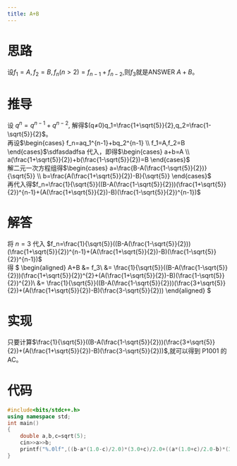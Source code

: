 ```yaml
---
title: A+B
---
```


# 思路
设$f_1=A,f_2=B,f_n(n>2)=f_{n-1}+f_{n-2},$则$f_3$就是ANSWER $A+B$。
# 推导
设 $q^n=q^{n-1}+q^{n-2},$ 解得$(q≠0)q_1=\frac{1+\sqrt{5}}{2},q_2=\frac{1-\sqrt{5}}{2}$。\
再设$\begin{cases}
  f_n=aq_1^{n-1}+bq_2^{n-1} \\
  f_1=A,f_2=B
\end{cases}$\sdfasdadfsa
代入，即得$\begin{cases}
  a+b=A \\
  a(\frac{1+\sqrt{5}}{2})+b(\frac{1-\sqrt{5}}{2})=B
\end{cases}$\
解二元一次方程组得$\begin{cases}
  a=\frac{B-A(\frac{1-\sqrt{5}}{2})}{\sqrt{5}} \\
  b=\frac{A(\frac{1+\sqrt{5}}{2})-B}{\sqrt{5}}
\end{cases}$\
再代入得$f_n=\frac{1}{\sqrt{5}}((B-A(\frac{1-\sqrt{5}}{2}))(\frac{1+\sqrt{5}}{2})^{n-1}+(A(\frac{1+\sqrt{5}}{2})-B)(\frac{1-\sqrt{5}}{2})^{n-1})$
# 解答
将 $n=3$ 代入 $f_n=\frac{1}{\sqrt{5}}((B-A(\frac{1-\sqrt{5}}{2}))(\frac{1+\sqrt{5}}{2})^{n-1}+(A(\frac{1+\sqrt{5}}{2})-B)(\frac{1-\sqrt{5}}{2})^{n-1})$\
得
$
\begin{aligned}
A+B &= f_3\\
	&= \frac{1}{\sqrt{5}}((B-A(\frac{1-\sqrt{5}}{2}))(\frac{1+\sqrt{5}}{2})^{2}+(A(\frac{1+\sqrt{5}}{2})-B)(\frac{1-\sqrt{5}}{2})^{2})\\
    &= \frac{1}{\sqrt{5}}((B-A(\frac{1-\sqrt{5}}{2}))(\frac{3+\sqrt{5}}{2})+(A(\frac{1+\sqrt{5}}{2})-B)(\frac{3-\sqrt{5}}{2}))
\end{aligned}
$
# 实现
只要计算$\frac{1}{\sqrt{5}}((B-A(\frac{1-\sqrt{5}}{2}))(\frac{3+\sqrt{5}}{2})+(A(\frac{1+\sqrt{5}}{2})-B)(\frac{3-\sqrt{5}}{2}))$,就可以得到 P1001 的AC。

# 代码

```cpp
#include<bits/stdc++.h>
using namespace std;
int main()
{
	double a,b,c=sqrt(5);
	cin>>a>>b;
	printf("%.0lf",((b-a*(1.0-c)/2.0)*(3.0+c)/2.0+((a*(1.0+c)/2.0-b)*(3.0-c)/2))/c);
}
```
